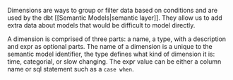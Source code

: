 Dimensions are ways to group or filter data based on conditions and are used by the dbt [[Semantic Models|semantic layer]]. They allow us to add extra data about models that would be difficult to model directly.

A dimension is comprised of three parts: a name, a type, with a description and expr as optional parts. The name of a dimension is a unique to the semantic model identifier, the type defines what kind of dimension it is: time, categorial, or slow changing. The expr value can be either a column name or sql statement such as a `case when`.